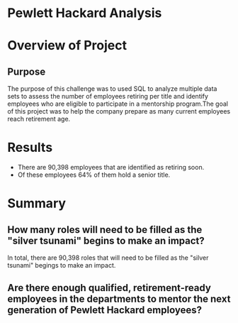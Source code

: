# Pewlett Hackard Analysis
# Overview of Project
## Purpose
The purpose of this challenge was to used SQL to analyze multiple data sets to assess the number of employees retiring per title and identify employees who are eligible to participate in a mentorship program.The goal of this project was to help the company prepare as many current employees reach retirement age.

# Results
* There are 90,398 employees that are identified as retiring soon. 
* Of these employees 64% of them hold a senior title. 
# Summary
## How many roles will need to be filled as the "silver tsunami" begins to make an impact?
In total, there are 90,398 roles that will need to be filled as the "silver tsunami" begings to make an impact. 

## Are there enough qualified, retirement-ready employees in the departments to mentor the next generation of Pewlett Hackard employees?
